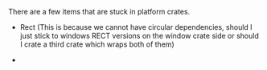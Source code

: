 There are a few items that are stuck in platform crates.

- Rect (This is because we cannot have circular dependencies, should I just stick to windows RECT versions on the window crate side or should I crate a third crate which wraps both of them)

-

